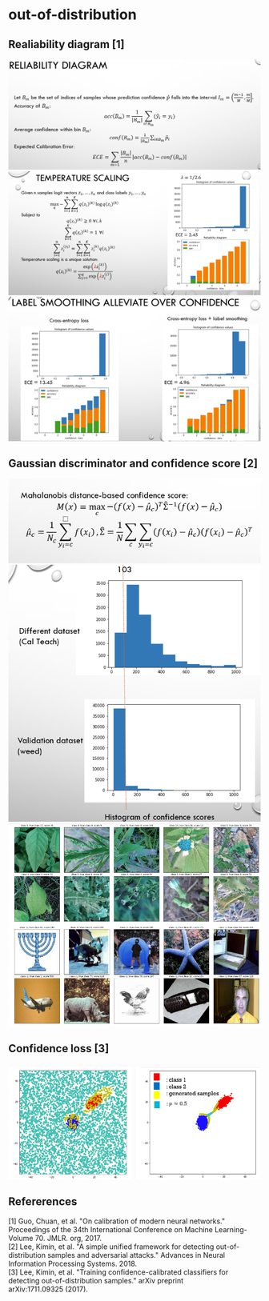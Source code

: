 # out-of-distribution

## Realiability diagram [1]
![alt text](https://github.com/Ka0Ri/out-of-distribution/blob/master/img/re.png)
![alt text](https://github.com/Ka0Ri/out-of-distribution/blob/master/img/scaling.png)
![alt text](https://github.com/Ka0Ri/out-of-distribution/blob/master/img/label.png)

## Gaussian discriminator and confidence score [2]
![alt text](https://github.com/Ka0Ri/out-of-distribution/blob/master/img/score.png)
![alt text](https://github.com/Ka0Ri/out-of-distribution/blob/master/img/hist.png)
![alt text](https://github.com/Ka0Ri/out-of-distribution/blob/master/img/conf.png)

## Confidence loss [3]
![alt text](https://github.com/Ka0Ri/out-of-distribution/blob/master/img/cf1.png)
## Refererences
[1] Guo, Chuan, et al. "On calibration of modern neural networks." Proceedings of the 34th International Conference on Machine Learning-Volume 70. JMLR. org, 2017. <br />
[2] Lee, Kimin, et al. "A simple unified framework for detecting out-of-distribution samples and adversarial attacks." Advances in Neural Information Processing Systems. 2018. <br />
[3] Lee, Kimin, et al. "Training confidence-calibrated classifiers for detecting out-of-distribution samples." arXiv preprint arXiv:1711.09325 (2017).
